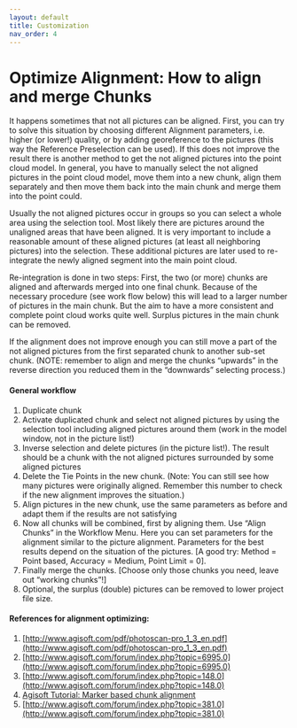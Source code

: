 ```yaml
---
layout: default
title: Customization
nav_order: 4
---
```

#   Optimize Alignment: How to align and merge Chunks

It happens sometimes that not all pictures can be aligned. First, you can try to solve this situation by choosing different Alignment parameters, i.e. higher (or lower!) quality, or by adding georeference to the pictures (this way the Reference Preselection can be used). If this does not improve the result there is another method to get the not aligned pictures into the point cloud model. In general, you have to manually select the not aligned pictures in the point cloud model, move them into a new chunk, align them separately and then move them back into the main chunk and merge them into the point could.

Usually the not aligned pictures occur in groups so you can select a whole area using the selection tool. Most likely there are pictures around the unaligned areas that have been aligned. It is very important to include a reasonable amount of these aligned pictures (at least all neighboring pictures) into the selection. These additional pictures are later used to re-integrate the newly aligned segment into the main point cloud.

Re-integration is done in two steps: First, the two (or more) chunks are aligned and afterwards merged into one final chunk. Because of the necessary procedure (see work flow below) this will lead to a larger number of pictures in the main chunk. But the aim to have a more consistent and complete point cloud works quite well. Surplus pictures in the main chunk can be removed.

If the alignment does not improve enough you can still move a part of the not aligned pictures from the first separated chunk to another sub-set chunk. (NOTE: remember to align and merge the chunks “upwards” in the reverse direction you reduced them in the “downwards” selecting process.)


#### General workflow

 1.  Duplicate chunk
 2.  Activate duplicated chunk and select not aligned pictures by using the selection tool including aligned pictures around them (work in the model window, not in the picture list!)
 3.  Inverse selection and delete pictures (in the picture list!). The result should be a chunk with the not aligned pictures surrounded by some aligned pictures
 4.  Delete the Tie Points in the new chunk. (Note: You can still see how many pictures were originally aligned. Remember this number to check if the new alignment improves the situation.)
 5.  Align pictures in the new chunk, use the same parameters as before and adapt them if the results are not satisfying
 6.  Now all chunks will be combined, first by aligning them. Use “Align Chunks” in the Workflow Menu. Here you can set parameters for the alignment similar to the picture alignment. Parameters for the best results depend on the situation of the pictures. [A good try: Method = Point based, Accuracy = Medium, Point Limit = 0]. 
 7.  Finally merge the chunks. [Choose only those chunks you need, leave out “working chunks”!]
 8.  Optional, the surplus (double) pictures can be removed to lower project file size.

#### References for alignment optimizing:

 1.  [http://www.agisoft.com/pdf/photoscan-pro_1_3_en.pdf](http://www.agisoft.com/pdf/photoscan-pro_1_3_en.pdf)
 2.  [http://www.agisoft.com/forum/index.php?topic=6995.0](http://www.agisoft.com/forum/index.php?topic=6995.0)
 3.  [http://www.agisoft.com/forum/index.php?topic=148.0](http://www.agisoft.com/forum/index.php?topic=148.0)
 4.  [Agisoft Tutorial: Marker based chunk alignment](http://downloads.agisoft.ru/pdf/PS_1.0.0_Tutorial%20(Intermediate%20level)%20-%20Marker%20Based%20Chunk%20Alignment.pdf)
 5.  [http://www.agisoft.com/forum/index.php?topic=381.0](http://www.agisoft.com/forum/index.php?topic=381.0)



